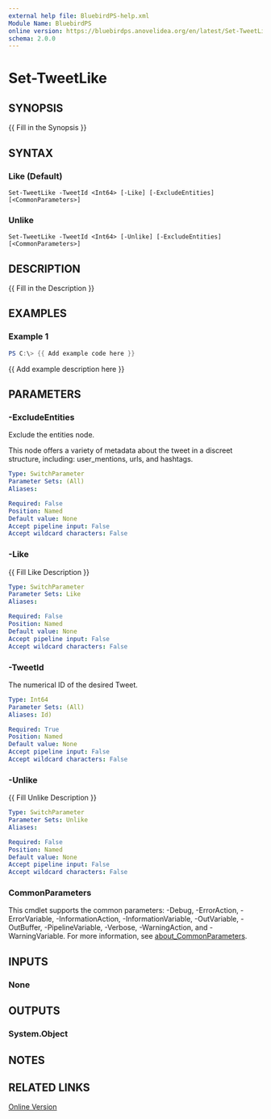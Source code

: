 ```yaml
---
external help file: BluebirdPS-help.xml
Module Name: BluebirdPS
online version: https://bluebirdps.anovelidea.org/en/latest/Set-TweetLike
schema: 2.0.0
---
```


# Set-TweetLike

## SYNOPSIS
{{ Fill in the Synopsis }}

## SYNTAX

### Like (Default)
```
Set-TweetLike -TweetId <Int64> [-Like] [-ExcludeEntities] [<CommonParameters>]
```

### Unlike
```
Set-TweetLike -TweetId <Int64> [-Unlike] [-ExcludeEntities] [<CommonParameters>]
```

## DESCRIPTION
{{ Fill in the Description }}

## EXAMPLES

### Example 1
```powershell
PS C:\> {{ Add example code here }}
```

{{ Add example description here }}

## PARAMETERS

### -ExcludeEntities

Exclude the entities node.

This node offers a variety of metadata about the tweet in a discreet structure, including: user_mentions, urls, and hashtags.

```yaml
Type: SwitchParameter
Parameter Sets: (All)
Aliases:

Required: False
Position: Named
Default value: None
Accept pipeline input: False
Accept wildcard characters: False
```

### -Like
{{ Fill Like Description }}

```yaml
Type: SwitchParameter
Parameter Sets: Like
Aliases:

Required: False
Position: Named
Default value: None
Accept pipeline input: False
Accept wildcard characters: False
```

### -TweetId

The numerical ID of the desired Tweet.

```yaml
Type: Int64
Parameter Sets: (All)
Aliases: Id)

Required: True
Position: Named
Default value: None
Accept pipeline input: False
Accept wildcard characters: False
```

### -Unlike
{{ Fill Unlike Description }}

```yaml
Type: SwitchParameter
Parameter Sets: Unlike
Aliases:

Required: False
Position: Named
Default value: None
Accept pipeline input: False
Accept wildcard characters: False
```

### CommonParameters

This cmdlet supports the common parameters: -Debug, -ErrorAction, -ErrorVariable, -InformationAction, -InformationVariable, -OutVariable, -OutBuffer, -PipelineVariable, -Verbose, -WarningAction, and -WarningVariable. For more information, see [about_CommonParameters](http://go.microsoft.com/fwlink/?LinkID=113216).

## INPUTS

### None

## OUTPUTS

### System.Object

## NOTES

## RELATED LINKS

[Online Version](https://bluebirdps.anovelidea.org/en/latest/Set-TweetLike)
